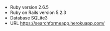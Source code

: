 * Ruby version
2.6.5
* Ruby on Rails version
5.2.3
* Database
SQLite3
* URL
https://searchformeapp.herokuapp.com/
